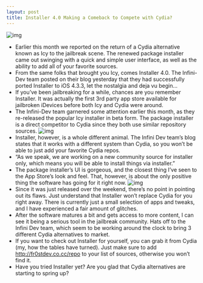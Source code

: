 ```yaml
---
layout: post
title: Installer 4.0 Making a Comeback to Compete with Cydia?
---
```

![img](http://media.idownloadblog.com/wp-content/uploads/2011/05/installer-header-e1306167690441.png)
* Earlier this month we reported on the return of a Cydia alternative known as Icy to the jailbreak scene. The renewed package installer came out swinging with a quick and simple user interface, as well as the ability to add all of your favorite sources.
* From the same folks that brought you Icy, comes Installer 4.0. The Infini-Dev team posted on their blog yesterday that they had successfully ported Installer to iOS 4.3.3, let the nostalgia and deja vu begin…
* If you’ve been jailbreaking for a while, chances are you remember Installer. It was actually the first 3rd party app store available for jailbroken iDevices before both Icy and Cydia were around.
* The Infini-Dev team garnered some attention earlier this month, as they re-released the popular Icy installer in beta form. The package installer is a direct competitor to Cydia since they both use similar repository sources.
![img](http://media.idownloadblog.com/wp-content/uploads/2011/05/installer-ss-2-e1306167795937.png)
* Installer, however, is a whole different animal. The Infini Dev team’s blog states that it works with a different system than Cydia, so you won’t be able to just add your favorite Cydia repos.
* “As we speak, we are working on a new community source for installer only, which means you will be able to install things via installer.”
* The package installer’s UI is gorgeous, and the closest thing I’ve seen to the App Store’s look and feel. That, however, is about the only positive thing the software has going for it right now.
![img](http://media.idownloadblog.com/wp-content/uploads/2011/05/installer-ss-1-e1306167843467.png)
* Since it was just released over the weekend, there’s no point in pointing out its flaws. Just understand that Installer won’t replace Cydia for you right away. There is currently just a small selection of apps and tweaks, and I have experienced a fair amount of glitches.
* After the software matures a bit and gets access to more content, I can see it being a serious tool in the jailbreak community. Hats off to the Infini Dev team, which seem to be working around the clock to bring 3 different Cydia alternatives to market.
* If you want to check out Installer for yourself, you can grab it from Cydia (my, how the tables have turned). Just make sure to add http://fr0stdev.co.cc/repo to your list of sources, otherwise you won’t find it.
* Have you tried Installer yet? Are you glad that Cydia alternatives are starting to spring up?

